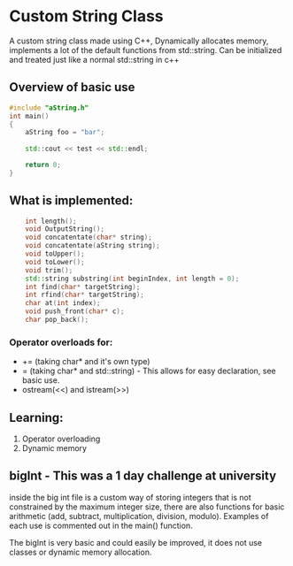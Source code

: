 # Custom String Class

A custom string class made using C++, Dynamically allocates memory, implements a lot of the default functions from std::string.
Can be initialized and treated just like a normal std::string in c++

## Overview of basic use
```c++
#include "aString.h"
int main()
{
    aString foo = "bar";
    
    std::cout << test << std::endl;

    return 0;
}
```

## What is implemented:
```c++
    int length();
    void OutputString();
    void concatentate(char* string);
    void concatentate(aString string);
    void toUpper();
    void toLower();
    void trim();
    std::string substring(int beginIndex, int length = 0);
    int find(char* targetString);
    int rfind(char* targetString); 
    char at(int index);
    void push_front(char* c);
    char pop_back();

```

### Operator overloads for:
* += (taking char* and it's own type)
* = (taking char* and std::string) - This allows for easy declaration, see basic use.
* ostream(<<) and istream(>>) 

## Learning:
1. Operator overloading
2. Dynamic memory 


## bigInt - This was a 1 day challenge at university

inside the big int file is a custom way of storing integers that is not constrained by the maximum integer size, there are also functions for basic arithmetic (add, subtract, multiplication, division, modulo). Examples of each use is commented out in the main() function.

The bigInt is very basic and could easily be improved, it does not use classes or dynamic memory allocation.
